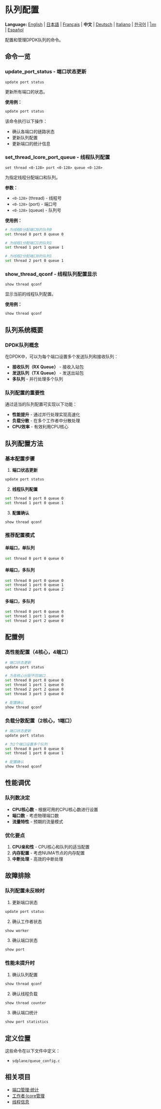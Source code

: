 # 队列配置

**Language:** [English](../en/queue-configuration.md) | [日本語](../ja/queue-configuration.md) | [Français](../fr/queue-configuration.md) | **中文** | [Deutsch](../de/queue-configuration.md) | [Italiano](../it/queue-configuration.md) | [한국어](../ko/queue-configuration.md) | [ไทย](../th/queue-configuration.md) | [Español](../es/queue-configuration.md)

配置和管理DPDK队列的命令。

## 命令一览

### update_port_status - 端口状态更新
```
update port status
```

更新所有端口的状态。

**使用例：**
```bash
update port status
```

该命令执行以下操作：
- 确认各端口的链路状态
- 更新队列配置
- 更新端口的统计信息

### set_thread_lcore_port_queue - 线程队列配置
```
set thread <0-128> port <0-128> queue <0-128>
```

为指定线程分配端口和队列。

**参数：**
- `<0-128>` (thread) - 线程号
- `<0-128>` (port) - 端口号
- `<0-128>` (queue) - 队列号

**使用例：**
```bash
# 为线程0分配端口0的队列0
set thread 0 port 0 queue 0

# 为线程1分配端口1的队列1
set thread 1 port 1 queue 1

# 为线程2分配端口0的队列1
set thread 2 port 0 queue 1
```

### show_thread_qconf - 线程队列配置显示
```
show thread qconf
```

显示当前的线程队列配置。

**使用例：**
```bash
show thread qconf
```

## 队列系统概要

### DPDK队列概念
在DPDK中，可以为每个端口设置多个发送队列和接收队列：

- **接收队列（RX Queue）** - 接收入站包
- **发送队列（TX Queue）** - 发送出站包
- **多队列** - 并行处理多个队列

### 队列配置的重要性
通过适当的队列配置可实现以下功能：
- **性能提升** - 通过并行处理实现高速化
- **负载分散** - 在多个工作者中分散处理
- **CPU效率** - 有效利用CPU核心

## 队列配置方法

### 基本配置步骤
1. **端口状态更新**
```bash
update port status
```

2. **线程队列配置**
```bash
set thread 0 port 0 queue 0
set thread 1 port 0 queue 1
```

3. **配置确认**
```bash
show thread qconf
```

### 推荐配置模式

#### 单端口，单队列
```bash
set thread 0 port 0 queue 0
```

#### 单端口，多队列
```bash
set thread 0 port 0 queue 0
set thread 1 port 0 queue 1
set thread 2 port 0 queue 2
```

#### 多端口，多队列
```bash
set thread 0 port 0 queue 0
set thread 1 port 1 queue 0
set thread 2 port 2 queue 0
```

## 配置例

### 高性能配置（4核心，4端口）
```bash
# 端口状态更新
update port status

# 为各核心分配不同端口
set thread 0 port 0 queue 0
set thread 1 port 1 queue 0
set thread 2 port 2 queue 0
set thread 3 port 3 queue 0

# 配置确认
show thread qconf
```

### 负载分散配置（2核心，1端口）
```bash
# 端口状态更新
update port status

# 为1个端口设置多个队列
set thread 0 port 0 queue 0
set thread 1 port 0 queue 1

# 配置确认
show thread qconf
```

## 性能调优

### 队列数决定
- **CPU核心数** - 根据可用的CPU核心数进行设置
- **端口数** - 考虑物理端口数
- **流量特性** - 预期的流量模式

### 优化要点
1. **CPU亲和性** - CPU核心和队列的适当配置
2. **内存配置** - 考虑NUMA节点的内存配置
3. **中断处理** - 高效的中断处理

## 故障排除

### 队列配置未反映时
1. 更新端口状态
```bash
update port status
```

2. 确认工作者状态
```bash
show worker
```

3. 确认端口状态
```bash
show port
```

### 性能未提升时
1. 确认队列配置
```bash
show thread qconf
```

2. 确认线程负载
```bash
show thread counter
```

3. 确认端口统计
```bash
show port statistics
```

## 定义位置

这些命令在以下文件中定义：
- `sdplane/queue_config.c`

## 相关项目

- [端口管理·统计](port-management.md)
- [工作者·lcore管理](worker-lcore-thread-management.md)
- [线程信息](worker-lcore-thread-management.md)